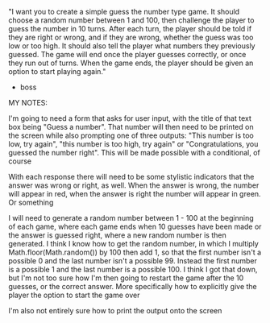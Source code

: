 "I want you to create a simple guess the number type game. It should choose a random number between 1 and 100, then challenge the player to guess the number in 10 turns. After each turn, the player should be told if they are right or wrong, and if they are wrong, whether the guess was too low or too high. It should also tell the player what numbers they previously guessed. The game will end once the player guesses correctly, or once they run out of turns. When the game ends, the player should be given an option to start playing again."

- boss

MY NOTES:

I'm going to need a form that asks for user input, with the title of that text box being "Guess a number". That number will then need to be printed on the screen while also prompting one of three outputs: "This number is too low, try again", "this number is too high, try again" or "Congratulations, you guessed the number right". This will be made possible with a conditional, of course

With each response there will need to be some stylistic indicators that the answer was wrong or right, as well. When the answer is wrong, the number will appear in red, when the answer is right the number will appear in green. Or something

I will need to generate a random number between 1 - 100 at the beginning of each game, where each game ends when 10 guesses have been made or the answer is guessed right, where a new random number is then generated. I think I know how to get the random number, in which I multiply Math.floor(Math.random()) by 100 then add 1, so that the first number isn't a possible 0 and the last number isn't a possible 99. Instead the first number is a possible 1 and the last number is a possible 100. I think I got that down, but I'm not too sure how I'm then going to restart the game after the 10 guesses, or the correct answer. More specifically how to explicitly give the player the option to start the game over

I'm also not entirely sure how to print the output onto the screen